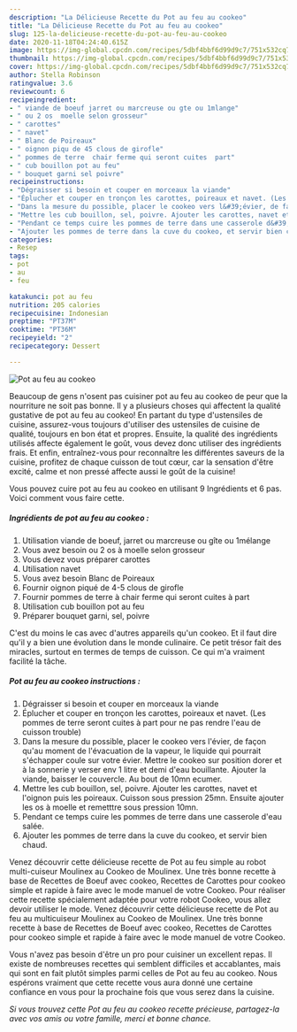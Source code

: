 ```yaml
---
description: "La Délicieuse Recette du Pot au feu au cookeo"
title: "La Délicieuse Recette du Pot au feu au cookeo"
slug: 125-la-delicieuse-recette-du-pot-au-feu-au-cookeo
date: 2020-11-18T04:24:40.615Z
image: https://img-global.cpcdn.com/recipes/5dbf4bbf6d99d9c7/751x532cq70/pot-au-feu-au-cookeo-photo-principale-de-la-recette.jpg
thumbnail: https://img-global.cpcdn.com/recipes/5dbf4bbf6d99d9c7/751x532cq70/pot-au-feu-au-cookeo-photo-principale-de-la-recette.jpg
cover: https://img-global.cpcdn.com/recipes/5dbf4bbf6d99d9c7/751x532cq70/pot-au-feu-au-cookeo-photo-principale-de-la-recette.jpg
author: Stella Robinson
ratingvalue: 3.6
reviewcount: 6
recipeingredient:
- " viande de boeuf jarret ou marcreuse ou gte ou 1mlange"
- " ou 2 os  moelle selon grosseur"
- " carottes"
- " navet"
- " Blanc de Poireaux"
- " oignon piqu de 45 clous de girofle"
- " pommes de terre  chair ferme qui seront cuites  part"
- " cub bouillon pot au feu"
- " bouquet garni sel poivre"
recipeinstructions:
- "Dégraisser si besoin et couper en morceaux la viande"
- "Éplucher et couper en tronçon les carottes, poireaux et navet. (Les pommes de terre seront cuites à part pour ne pas rendre l&#39;eau de cuisson trouble)"
- "Dans la mesure du possible, placer le cookeo vers l&#39;évier, de façon qu&#39;au moment de l&#39;évacuation de la vapeur, le liquide qui pourrait s&#39;échapper coule sur votre évier. Mettre le cookeo sur position dorer et à la sonnerie y verser env 1 litre et demi d&#39;eau bouillante. Ajouter la viande, baisser le couvercle. Au bout de 10mn ecumer."
- "Mettre les cub bouillon, sel, poivre. Ajouter les carottes, navet et l&#39;oignon puis les poireaux. Cuisson sous pression 25mn. Ensuite ajouter les os à moelle et remetttre sous pression 10mn."
- "Pendant ce temps cuire les pommes de terre dans une casserole d&#39;eau salée."
- "Ajouter les pommes de terre dans la cuve du cookeo, et servir bien chaud."
categories:
- Resep
tags:
- pot
- au
- feu

katakunci: pot au feu 
nutrition: 205 calories
recipecuisine: Indonesian
preptime: "PT37M"
cooktime: "PT36M"
recipeyield: "2"
recipecategory: Dessert

---
```



![Pot au feu au cookeo](https://img-global.cpcdn.com/recipes/5dbf4bbf6d99d9c7/751x532cq70/pot-au-feu-au-cookeo-photo-principale-de-la-recette.jpg)

Beaucoup de gens n'osent pas cuisiner pot au feu au cookeo de peur que la nourriture ne soit pas bonne. Il y a plusieurs choses qui affectent la qualité gustative de pot au feu au cookeo! En partant du type d'ustensiles de cuisine, assurez-vous toujours d'utiliser des ustensiles de cuisine de qualité, toujours en bon état et propres. Ensuite, la qualité des ingrédients utilisés affecte également le goût, vous devez donc utiliser des ingrédients frais. Et enfin, entraînez-vous pour reconnaître les différentes saveurs de la cuisine, profitez de chaque cuisson de tout cœur, car la sensation d'être excité, calme et non pressé affecte aussi le goût de la cuisine!

<!--inarticleads1-->

Vous pouvez cuire pot au feu au cookeo en utilisant 9 Ingrédients et 6 pas. Voici comment vous faire cette.

##### Ingrédients de pot au feu au cookeo :

1. Utilisation  viande de boeuf, jarret ou marcreuse ou gîte ou 1mélange
1. Vous avez besoin  ou 2 os à moelle selon grosseur
1. Vous devez vous préparer  carottes
1. Utilisation  navet
1. Vous avez besoin  Blanc de Poireaux
1. Fournir  oignon piqué de 4-5 clous de girofle
1. Fournir  pommes de terre à chair ferme qui seront cuites à part
1. Utilisation  cub bouillon pot au feu
1. Préparer  bouquet garni, sel, poivre


C&#39;est du moins le cas avec d&#39;autres appareils qu&#39;un cookeo. Et il faut dire qu&#39;il y a bien une évolution dans le monde culinaire. Ce petit trésor fait des miracles, surtout en termes de temps de cuisson. Ce qui m&#39;a vraiment facilité la tâche. 

<!--inarticleads2-->

##### Pot au feu au cookeo instructions :

1. Dégraisser si besoin et couper en morceaux la viande
1. Éplucher et couper en tronçon les carottes, poireaux et navet. (Les pommes de terre seront cuites à part pour ne pas rendre l&#39;eau de cuisson trouble)
1. Dans la mesure du possible, placer le cookeo vers l&#39;évier, de façon qu&#39;au moment de l&#39;évacuation de la vapeur, le liquide qui pourrait s&#39;échapper coule sur votre évier. Mettre le cookeo sur position dorer et à la sonnerie y verser env 1 litre et demi d&#39;eau bouillante. Ajouter la viande, baisser le couvercle. Au bout de 10mn ecumer.
1. Mettre les cub bouillon, sel, poivre. Ajouter les carottes, navet et l&#39;oignon puis les poireaux. Cuisson sous pression 25mn. Ensuite ajouter les os à moelle et remetttre sous pression 10mn.
1. Pendant ce temps cuire les pommes de terre dans une casserole d&#39;eau salée.
1. Ajouter les pommes de terre dans la cuve du cookeo, et servir bien chaud.


Venez découvrir cette délicieuse recette de Pot au feu simple au robot multi-cuiseur Moulinex au Cookeo de Moulinex. Une très bonne recette à base de Recettes de Boeuf avec cookeo, Recettes de Carottes pour cookeo simple et rapide à faire avec le mode manuel de votre Cookeo. Pour réaliser cette recette spécialement adaptée pour votre robot Cookeo, vous allez devoir utiliser le mode. Venez découvrir cette délicieuse recette de Pot au feu au multicuiseur Moulinex au Cookeo de Moulinex. Une très bonne recette à base de Recettes de Boeuf avec cookeo, Recettes de Carottes pour cookeo simple et rapide à faire avec le mode manuel de votre Cookeo. 

<!--inarticleads1-->

<p>
Vous n'avez pas besoin d'être un pro pour cuisiner un excellent repas. Il existe de nombreuses recettes qui semblent difficiles et accablantes, mais qui sont en fait plutôt simples parmi celles de Pot au feu au cookeo. Nous espérons vraiment que cette recette vous aura donné une certaine confiance en vous pour la prochaine fois que vous serez dans la cuisine.
</p>

<p>
<i>Si vous trouvez cette Pot au feu au cookeo recette précieuse, partagez-la avec vos amis ou votre famille, merci et bonne chance.</i>
</p>
